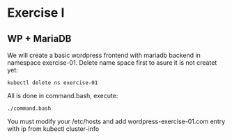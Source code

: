 # Exercise I

## WP + MariaDB

We will create a basic wordpress frontend with mariadb backend in namespace exercise-01. Delete name space first to asure it is not createt yet:

```
kubectl delete ns exercise-01
```

All is done in command.bash, execute:

```
./command.bash
```

You must modify your /etc/hosts and add wordpress-exercise-01.com entry with ip from kubectl cluster-info

